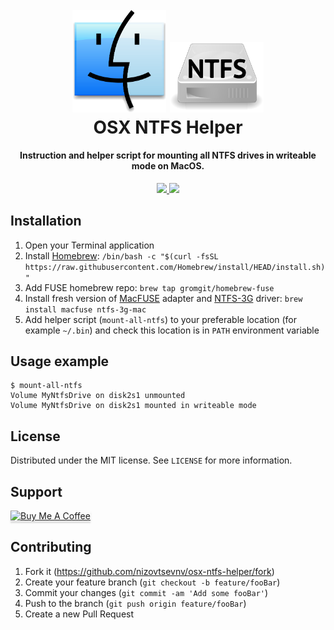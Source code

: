 <h1 align="center">
  <br>
  <img src="https://github.com/nizovtsevnv/osx-ntfs-helper/raw/main/assets/osx.png" alt="MacOS" width="150"></a>
  <img src="https://github.com/nizovtsevnv/osx-ntfs-helper/raw/main/assets/ntfs.png" alt="MacOS" width="150"></a>
  <br>
  OSX NTFS Helper
  <br>
</h1>

<h4 align="center">Instruction and helper script for mounting all NTFS drives in writeable mode on MacOS.</h4>

<p align="center">
  <a href="https://saythanks.io/to/nizovtsevnv">
      <img src="https://img.shields.io/badge/SayThanks.io-%E2%98%BC-1EAEDB.svg">
  </a>
  <a href="https://buymeacoffee.com/nizovtsevnv">
    <img src="https://img.shields.io/badge/$-donate-ff69b4.svg?maxAge=2592000&amp;style=flat">
  </a>
</p>

## Installation

1. Open your Terminal application
2. Install [Homebrew](https://brew.sh/): `/bin/bash -c "$(curl -fsSL https://raw.githubusercontent.com/Homebrew/install/HEAD/install.sh)"`
3. Add FUSE homebrew repo: `brew tap gromgit/homebrew-fuse`
4. Install fresh version of [MacFUSE](https://github.com/osxfuse/osxfuse/wiki) adapter and [NTFS-3G](https://github.com/osxfuse/osxfuse/wiki/NTFS-3G) driver: `brew install macfuse ntfs-3g-mac`
5. Add helper script (`mount-all-ntfs`) to your preferable location (for example `~/.bin`) and check this location is in `PATH` environment variable

## Usage example

```
$ mount-all-ntfs
Volume MyNtfsDrive on disk2s1 unmounted
Volume MyNtfsDrive on disk2s1 mounted in writeable mode
```

## License

Distributed under the MIT license. See ``LICENSE`` for more information.

## Support

<a href="https://www.buymeacoffee.com/nizovtsevnv" target="_blank"><img src="https://www.buymeacoffee.com/assets/img/custom_images/purple_img.png" alt="Buy Me A Coffee" style="height: 41px !important;width: 174px !important;box-shadow: 0px 3px 2px 0px rgba(190, 190, 190, 0.5) !important;-webkit-box-shadow: 0px 3px 2px 0px rgba(190, 190, 190, 0.5) !important;" ></a>

## Contributing

1. Fork it (<https://github.com/nizovtsevnv/osx-ntfs-helper/fork>)
2. Create your feature branch (`git checkout -b feature/fooBar`)
3. Commit your changes (`git commit -am 'Add some fooBar'`)
4. Push to the branch (`git push origin feature/fooBar`)
5. Create a new Pull Request
